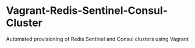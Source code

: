 # Vagrant-Redis-Sentinel-Consul-Cluster
Automated provisioning of Redis Sentinel and Consul clusters using Vagrant
